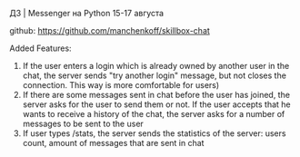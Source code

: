 ДЗ | Messenger на Python 15-17 августа

github: https://github.com/manchenkoff/skillbox-chat

Added Features:
1. If the user enters a login which is already owned by another user in the chat, the server sends "try another login" message, but not closes the connection. This way is more comfortable for users)
2. If there are some messages sent in chat before the user has joined, the server asks for the user to send them or not. If the user accepts that he wants to receive a history of the chat, the server asks for a number of messages to be sent to the user
3. If user types /stats, the server sends the statistics of the server: users count, amount of messages that are sent in chat

